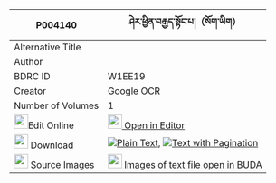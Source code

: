 |P004140|ཤེར་ཕྱིན་བརྒྱད་སྟོང་པ།（སོག་ཡིག） 
| --- | --- 
|Alternative Title |
|Author | 
|BDRC ID | W1EE19
|Creator | Google OCR
|Number of Volumes| 1
|<img width="25" src="https://img.icons8.com/color/25/000000/edit-property.png">Edit Online| [<img width="25" src="https://avatars.githubusercontent.com/u/45091458?s=200&v=4"> Open in Editor](http://editor.openpecha.org/P004140)
|<img width="25" src="https://img.icons8.com/fluent/48/000000/download-2.png"/>  Download | [![](https://img.icons8.com/color/20/000000/txt.png)Plain Text](https://github.com/Openpecha/P004140/releases/download/v1/sherchin_gye_tongpa_sokyik_plain_P004140.zip), [![](https://img.icons8.com/color/20/000000/txt.png)Text with Pagination](https://github.com/Openpecha/P004140/releases/download/v1/sherchin_gye_tongpa_sokyik_pages_P004140.zip)
|<img width="25" src="https://img.icons8.com/plasticine/100/000000/pictures-folder.png"/>  Source Images | [<img width="25" src="https://library.bdrc.io/icons/BUDA-small.svg"> Images of text file open in BUDA](https://library.bdrc.io/show/bdr:W1EE19)